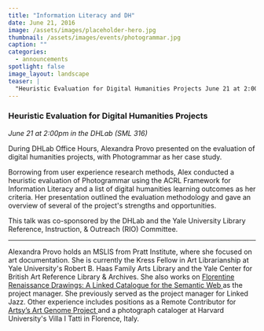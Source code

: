 ```yaml
---
title: "Information Literacy and DH"
date: June 21, 2016
image: /assets/images/placeholder-hero.jpg
thumbnail: /assets/images/events/photogrammar.jpg
caption: ""
categories: 
  - announcements
spotlight: false 
image_layout: landscape
teaser: |
  "Heuristic Evaluation for Digital Humanities Projects June 21 at 2:00pm in the DHLab (SML 316) During DHLab Office Hours, Alexandra Provo presented on the evaluation of digital humanities projects,..."
---
```



<h3>Heuristic Evaluation for Digital Humanities Projects</h3>
<em>June 21 at 2:00pm in the DHLab (SML 316)</em>
   
During DHLab Office Hours, Alexandra Provo presented on the evaluation of digital humanities projects, with Photogrammar as her case study.
         
Borrowing from user experience research methods, Alex conducted a heuristic evaluation of Photogrammar using the ACRL Framework for Information Literacy and a list of digital humanities learning outcomes as her criteria. Her presentation outlined the evaluation methodology and gave an overview of several of the project's strengths and opportunities.

This talk was co-sponsored by the DHLab and the Yale University Library Reference, Instruction, &amp; Outreach (RIO) Committee.
        
---
        
Alexandra Provo holds an MSLIS from Pratt Institute, where she focused on art documentation. She is currently the Kress Fellow in Art Librarianship at Yale University's Robert B. Haas Family Arts Library and the Yale Center for British Art Reference Library &amp; Archives. She also works on
  <a href="http://itatti.harvard.edu/news/kress-foundation-gives-major-grant-%E2%80%9Cflorentine-renaissance-drawings%E2%80%9D-digital-project" target="_blank">
    Florentine Renaissance Drawings: A Linked Catalogue for the Semantic Web
  </a>
  as the project manager. She previously served as the project manager for Linked Jazz. Other experience includes positions as a Remote Contributor for
  <a href="https://www.artsy.net/categories" target="_blank">
    Artsy’s Art Genome Project
  </a>
  and a photograph cataloger at Harvard University's Villa I Tatti in Florence, Italy.